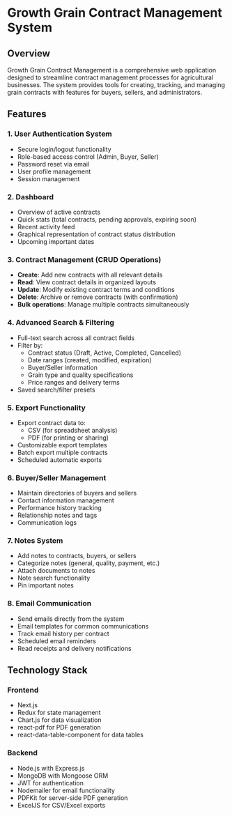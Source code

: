 # Growth Grain Contract Management System

## Overview

Growth Grain Contract Management is a comprehensive web application designed to streamline contract management processes for agricultural businesses. The system provides tools for creating, tracking, and managing grain contracts with features for buyers, sellers, and administrators.

## Features

### 1. User Authentication System

- Secure login/logout functionality
- Role-based access control (Admin, Buyer, Seller)
- Password reset via email
- User profile management
- Session management

### 2. Dashboard

- Overview of active contracts
- Quick stats (total contracts, pending approvals, expiring soon)
- Recent activity feed
- Graphical representation of contract status distribution
- Upcoming important dates

### 3. Contract Management (CRUD Operations)

- **Create**: Add new contracts with all relevant details
- **Read**: View contract details in organized layouts
- **Update**: Modify existing contract terms and conditions
- **Delete**: Archive or remove contracts (with confirmation)
- **Bulk operations**: Manage multiple contracts simultaneously

### 4. Advanced Search & Filtering

- Full-text search across all contract fields
- Filter by:
  - Contract status (Draft, Active, Completed, Cancelled)
  - Date ranges (created, modified, expiration)
  - Buyer/Seller information
  - Grain type and quality specifications
  - Price ranges and delivery terms
- Saved search/filter presets

### 5. Export Functionality

- Export contract data to:
  - CSV (for spreadsheet analysis)
  - PDF (for printing or sharing)
- Customizable export templates
- Batch export multiple contracts
- Scheduled automatic exports

### 6. Buyer/Seller Management

- Maintain directories of buyers and sellers
- Contact information management
- Performance history tracking
- Relationship notes and tags
- Communication logs

### 7. Notes System

- Add notes to contracts, buyers, or sellers
- Categorize notes (general, quality, payment, etc.)
- Attach documents to notes
- Note search functionality
- Pin important notes

### 8. Email Communication

- Send emails directly from the system
- Email templates for common communications
- Track email history per contract
- Scheduled email reminders
- Read receipts and delivery notifications

## Technology Stack

### Frontend

- Next.js
- Redux for state management
- Chart.js for data visualization
- react-pdf for PDF generation
- react-data-table-component for data tables

### Backend

- Node.js with Express.js
- MongoDB with Mongoose ORM
- JWT for authentication
- Nodemailer for email functionality
- PDFKit for server-side PDF generation
- ExcelJS for CSV/Excel exports
